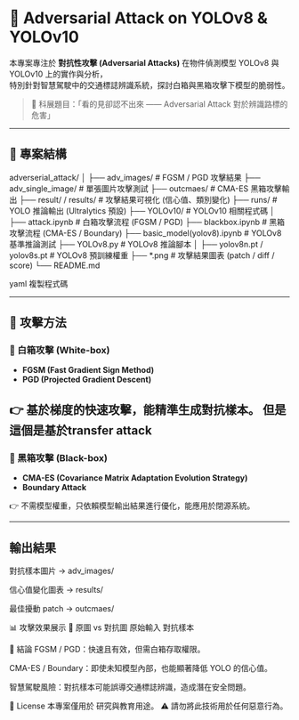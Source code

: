 # 🛑 Adversarial Attack on YOLOv8 & YOLOv10

本專案專注於 **對抗性攻擊 (Adversarial Attacks)** 在物件偵測模型 YOLOv8 與 YOLOv10 上的實作與分析，  
特別針對智慧駕駛中的交通標誌辨識系統，探討白箱與黑箱攻擊下模型的脆弱性。  

> 🎯 科展題目：「看的見卻認不出來 —— Adversarial Attack 對於辨識路標的危害」

---

## 📂 專案結構

adverserial_attack/
│
├── adv_images/ # FGSM / PGD 攻擊結果
├── adv_single_image/ # 單張圖片攻擊測試
├── outcmaes/ # CMA-ES 黑箱攻擊輸出
├── result/ / results/ # 攻擊結果可視化 (信心值、類別變化)
├── runs/ # YOLO 推論輸出 (Ultralytics 預設)
├── YOLOv10/ # YOLOv10 相關程式碼
│
├── attack.ipynb # 白箱攻擊流程 (FGSM / PGD)
├── blackbox.ipynb # 黑箱攻擊流程 (CMA-ES / Boundary)
├── basic_model(yolov8).ipynb # YOLOv8 基準推論測試
├── YOLOv8.py # YOLOv8 推論腳本
│
├── yolov8n.pt / yolov8s.pt # YOLOv8 預訓練權重
├── *.png # 攻擊結果圖表 (patch / diff / score)
└── README.md

yaml
複製程式碼

---

## 🧪 攻擊方法

### 🔹 白箱攻擊 (White-box)
- **FGSM (Fast Gradient Sign Method)**  
- **PGD (Projected Gradient Descent)**  

👉 基於梯度的快速攻擊，能精準生成對抗樣本。
但是這個是基於transfer attack
---

### 🔹 黑箱攻擊 (Black-box)
- **CMA-ES (Covariance Matrix Adaptation Evolution Strategy)**  
- **Boundary Attack**  

👉 不需模型權重，只依賴模型輸出結果進行優化，能應用於閉源系統。

---

## 輸出結果
對抗樣本圖片 → adv_images/

信心值變化圖表 → results/

最佳擾動 patch → outcmaes/

📊 攻擊效果展示
🎯 原圖 vs 對抗圖
原始輸入	對抗樣本

📌 結論
FGSM / PGD：快速且有效，但需白箱存取權限。

CMA-ES / Boundary：即使未知模型內部，也能顯著降低 YOLO 的信心值。

智慧駕駛風險：對抗樣本可能誤導交通標誌辨識，造成潛在安全問題。

📝 License
本專案僅用於 研究與教育用途。
⚠️ 請勿將此技術用於任何惡意行為。
